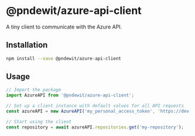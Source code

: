 # @pndewit/azure-api-client
A tiny client to communicate with the Azure API.

## Installation

```bash
npm install --save @pndewit/azure-api-client
```

## Usage

```javascript
// Import the package
import AzureAPI from '@pndewit/azure-api-client';

// Set up a client instance with default values for all API requests
const azureAPI = new AzureAPI('my_personal_access_token', 'https://dev.azure.com/my_organization/', 'my_project');

// Start using the client
const repository = await azureAPI.repositories.get('my-repository');
```
